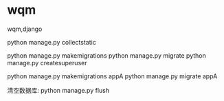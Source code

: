 # wqm
wqm,django

python manage.py collectstatic

python manage.py makemigrations
python manage.py migrate
python manage.py createsuperuser

python manage.py makemigrations appA
python manage.py migrate appA

清空数据库:
python manage.py flush